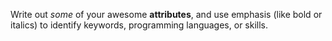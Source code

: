 Write out *some* of your awesome **attributes**, and use emphasis (like bold or italics) to identify keywords, programming languages, or skills. 
